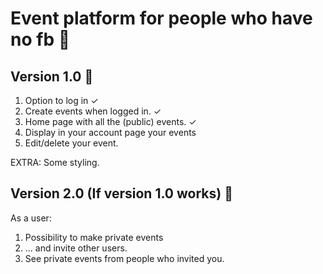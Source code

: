 # Event platform for people who have no fb 💪

## Version 1.0 🌱

1. Option to log in ✓
2. Create events when logged in. ✓
3. Home page with all the (public) events. ✓
4. Display in your account page your events 
5. Edit/delete your event.

EXTRA: Some styling.

## Version 2.0 (If version 1.0 works) 🌳
As a user: 
1. Possibility to make private events
2. ... and invite other users.
3. See private events from people who invited you.



